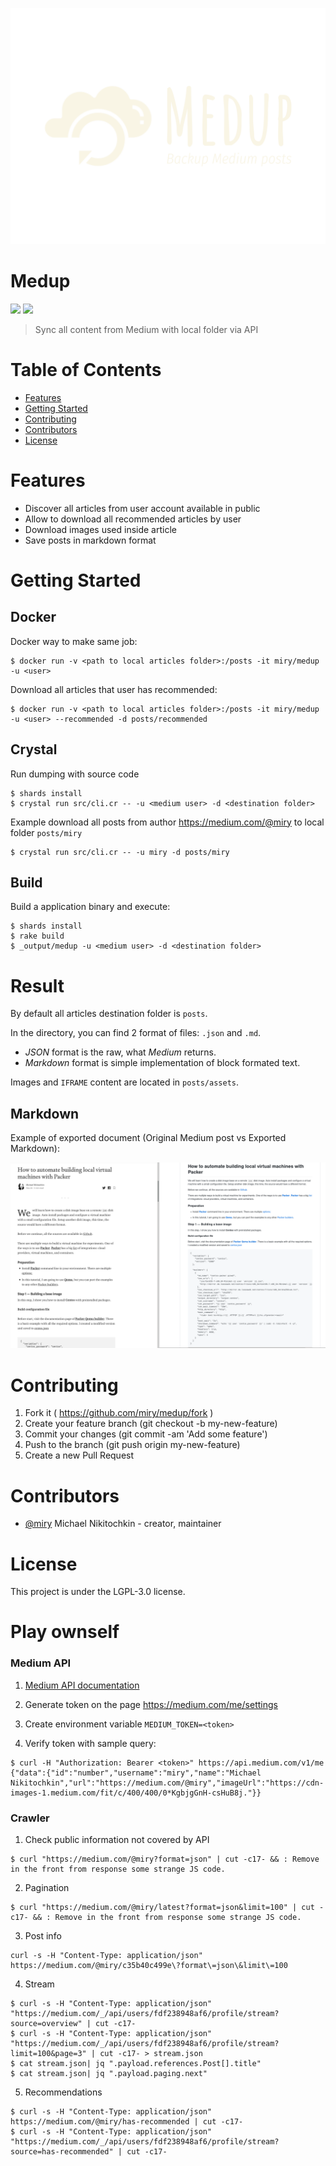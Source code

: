 ![Logo](./img/logo.svg)

# Medup

[![](https://img.shields.io/github/release/miry/medup.svg?style=flat)](https://github.com/miry/medup/releases)
[![](https://img.shields.io/github/license/miry/medup)](https://raw.githubusercontent.com/miry/medup/master/LICENSE)

> Sync all content from Medium with local folder via API

# Table of Contents

* [Features](#features)
* [Getting Started](#getting-started)
* [Contributing](#contributing)
* [Contributors](#contributors)
* [License](#license)

# Features

* Discover all articles from user account available in public
* Allow to download all recommended articles by user
* Download images used inside article
* Save posts in markdown format

# Getting Started

## Docker

Docker way to make same job:

```shell
$ docker run -v <path to local articles folder>:/posts -it miry/medup -u <user>
```

Download all articles that user has recommended:

```shell
$ docker run -v <path to local articles folder>:/posts -it miry/medup -u <user> --recommended -d posts/recommended
```

## Crystal

Run dumping with source code

```shell
$ shards install
$ crystal run src/cli.cr -- -u <medium user> -d <destination folder>
```

Example download all posts from author https://medium.com/@miry to local folder `posts/miry`

```shell
$ crystal run src/cli.cr -- -u miry -d posts/miry
```

## Build

Build a application binary and execute:

```shell
$ shards install
$ rake build
$ _output/medup -u <medium user> -d <destination folder>
```

# Result

By default all articles destination folder is `posts`.


In the directory, you can find 2 format of files: `.json` and `.md`.
- *JSON* format is the raw, what *Medium* returns.
- *Markdown* format is simple implementation of block formated text.

Images and `IFRAME` content are located in `posts/assets`.

## Markdown

Example of exported document (Original Medium post vs Exported Markdown):

![](./img/compare.png)

# Contributing

1. Fork it ( https://github.com/miry/medup/fork )
2. Create your feature branch (git checkout -b my-new-feature)
3. Commit your changes (git commit -am 'Add some feature')
4. Push to the branch (git push origin my-new-feature)
5. Create a new Pull Request

# Contributors

- [@miry](https://github.com/miry) Michael Nikitochkin - creator, maintainer

# License

This project is under the LGPL-3.0 license.

# Play ownself

### Medium API

1. [Medium API documentation](https://github.com/Medium/medium-api-docs)
1. Generate token on the page https://medium.com/me/settings
1. Create environment variable `MEDIUM_TOKEN=<token>`

1. Verify token with sample query:
```shell
$ curl -H "Authorization: Bearer <token>" https://api.medium.com/v1/me
{"data":{"id":"number","username":"miry","name":"Michael Nikitochkin","url":"https://medium.com/@miry","imageUrl":"https://cdn-images-1.medium.com/fit/c/400/400/0*KgbjgGnH-csHuB8j."}}
```

### Crawler

1. Check public information not covered by API
```shell
$ curl "https://medium.com/@miry?format=json" | cut -c17- && : Remove in the front from response some strange JS code.
```

2. Pagination
```shell
$ curl "https://medium.com/@miry/latest?format=json&limit=100" | cut -c17- && : Remove in the front from response some strange JS code.
```

3. Post info
```shell
curl -s -H "Content-Type: application/json" https://medium.com/@miry/c35b40c499e\?format\=json\&limit\=100
```

4. Stream
```shell
$ curl -s -H "Content-Type: application/json" "https://medium.com/_/api/users/fdf238948af6/profile/stream?source=overview" | cut -c17-
$ curl -s -H "Content-Type: application/json" "https://medium.com/_/api/users/fdf238948af6/profile/stream?limit=100&page=3" | cut -c17- > stream.json
$ cat stream.json| jq ".payload.references.Post[].title"
$ cat stream.json| jq ".payload.paging.next"
```

5. Recommendations
```shell
$ curl -s -H "Content-Type: application/json" https://medium.com/@miry/has-recommended | cut -c17-
$ curl -s -H "Content-Type: application/json" "https://medium.com/_/api/users/fdf238948af6/profile/stream?source=has-recommended" | cut -c17-
```
